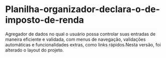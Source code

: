 # Planilha-organizador-declara-o-de-imposto-de-renda
Agregador de dados no qual o usuário possa controlar suas entradas de maneira eficiente e validada, com menus de navegação, validações automáticas e funcionalidades extras, como links rápidos.Nesta versão, foi alterado o layout do projeto.
